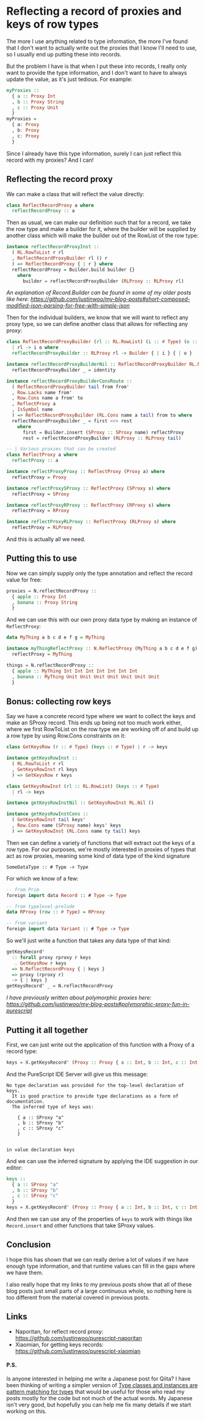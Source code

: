 # Reflecting a record of proxies and keys of row types

The more I use anything related to type information, the more I've found that I don't want to actually write out the proxies that I know I'll need to use, so I usually end up putting these into records.

But the problem I have is that when I put these into records, I really only want to provide the type information, and I don't want to have to always update the value, as it's just tedious. For example:

```hs
myProxies ::
  { a :: Proxy Int
  , b :: Proxy String
  , c :: Proxy Unit
  }
myProxies =
  { a: Proxy
  , b: Proxy
  , c: Proxy
  }
```

Since I already have this type information, surely I can just reflect this record with my proxies? And I can!

## Reflecting the record proxy

We can make a class that will reflect the value directly:

```hs
class ReflectRecordProxy a where
  reflectRecordProxy :: a
```

Then as usual, we can make our definition such that for a record, we take the row type and make a builder for it, where the builder will be supplied by another class which will make the builder out of the RowList of the row type:

```hs
instance reflectRecordProxyInst ::
  ( RL.RowToList r rl
  , ReflectRecordProxyBuilder rl () r
  ) => ReflectRecordProxy { | r } where
  reflectRecordProxy = Builder.build builder {}
    where
      builder = reflectRecordProxyBuilder (RLProxy :: RLProxy rl)
```

*An explanation of Record.Builder can be found in some of my older posts like here: <https://github.com/justinwoo/my-blog-posts#short-composed-modified-json-parsing-for-free-with-simple-json>*

Then for the individual builders, we know that we will want to reflect any proxy type, so we can define another class that allows for reflecting any proxy:

```hs
class ReflectRecordProxyBuilder (rl :: RL.RowList) (i :: # Type) (o :: # Type)
  | rl -> i o where
  reflectRecordProxyBuilder :: RLProxy rl -> Builder { | i } { | o }

instance reflectRecordProxyBuilderNil :: ReflectRecordProxyBuilder RL.Nil () () where
  reflectRecordProxyBuilder _ = identity

instance reflectRecordProxyBuilderConsRoute ::
  ( ReflectRecordProxyBuilder tail from from'
  , Row.Lacks name from'
  , Row.Cons name a from' to
  , ReflectProxy a
  , IsSymbol name
  ) => ReflectRecordProxyBuilder (RL.Cons name a tail) from to where
  reflectRecordProxyBuilder _ = first <<< rest
    where
      first = Builder.insert (SProxy :: SProxy name) reflectProxy
      rest = reflectRecordProxyBuilder (RLProxy :: RLProxy tail)

-- | Various proxies that can be created
class ReflectProxy a where
  reflectProxy :: a

instance reflectProxyProxy :: ReflectProxy (Proxy a) where
  reflectProxy = Proxy

instance reflectProxySProxy :: ReflectProxy (SProxy s) where
  reflectProxy = SProxy

instance reflectProxyRProxy :: ReflectProxy (RProxy s) where
  reflectProxy = RProxy

instance reflectProxyRLProxy :: ReflectProxy (RLProxy s) where
  reflectProxy = RLProxy
```

And this is actually all we need.

## Putting this to use

Now we can simply supply only the type annotation and reflect the record value for free:

```hs
proxies = N.reflectRecordProxy ::
  { apple :: Proxy Int
  , banana :: Proxy String
  }
```

And we can use this with our own proxy data type by making an instance of `ReflectProxy`:

```hs
data MyThing a b c d e f g = MyThing

instance myThingReflectProxy :: N.ReflectProxy (MyThing a b c d e f g) where
  reflectProxy = MyThing

things = N.reflectRecordProxy ::
  { apple :: MyThing Int Int Int Int Int Int Int
  , banana :: MyThing Unit Unit Unit Unit Unit Unit Unit
  }
```

## Bonus: collecting row keys

Say we have a concrete record type where we want to collect the keys and make an SProxy record. This ends up being not too much work either, where we first RowToList on the row type we are working off of and build up a row type by using Row.Cons constraints on it:

```hs
class GetKeysRow (r :: # Type) (keys :: # Type) | r -> keys

instance getKeysRowInst ::
  ( RL.RowToList r rl
  , GetKeysRowInst rl keys
  ) => GetKeysRow r keys

class GetKeysRowInst (rl :: RL.RowList) (keys :: # Type)
  | rl -> keys

instance getKeysRowInstNil :: GetKeysRowInst RL.Nil ()

instance getKeysRowInstCons ::
  ( GetKeysRowInst tail keys'
  , Row.Cons name (SProxy name) keys' keys
  ) => GetKeysRowInst (RL.Cons name ty tail) keys
```

Then we can define a variety of functions that will extract out the keys of a row type. For our purposes, we're mostly interested in proxies of types that act as row proxies, meaning some kind of data type of the kind signature

```
SomeDataType :: # Type -> Type
```

For which we know of a few:

```hs
-- from Prim
foreign import data Record :: # Type -> Type

-- from typelevel-prelude
data RProxy (row :: # Type) = RProxy

-- from variant
foreign import data Variant :: # Type -> Type
```

So we'll just write a function that takes any data type of that kind:

```hs
getKeysRecord'
  :: forall proxy rproxy r keys
   . GetKeysRow r keys
  => N.ReflectRecordProxy { | keys }
  => proxy (rproxy r)
  -> { | keys }
getKeysRecord' _ = N.reflectRecordProxy
```

*I have previously written about polymorphic proxies here: <https://github.com/justinwoo/my-blog-posts#polymorphic-proxy-fun-in-purescript>*

## Putting it all together

First, we can just write out the application of this function with a Proxy of a record type:

```hs
keys = X.getKeysRecord' (Proxy :: Proxy { a :: Int, b :: Int, c :: Int })
```

And the PureScript IDE Server will give us this message:

```
No type declaration was provided for the top-level declaration of keys.
  It is good practice to provide type declarations as a form of documentation.
  The inferred type of keys was:

    { a :: SProxy "a"
    , b :: SProxy "b"
    , c :: SProxy "c"
    }


in value declaration keys
```

And we can use the inferred signature by applying the IDE suggestion in our editor:

```hs
keys ::
  { a :: SProxy "a"
  , b :: SProxy "b"
  , c :: SProxy "c"
  }
keys = X.getKeysRecord' (Proxy :: Proxy { a :: Int, b :: Int, c :: Int })
```

And then we can use any of the properties of `keys` to work with things like `Record.insert` and other functions that take SProxy values.

## Conclusion

I hope this has shown that we can really derive a lot of values if we have enough type information, and that runtime values can fill in the gaps where we have them.

I also really hope that my links to my previous posts show that all of these blog posts just small parts of a large continuous whole, so nothing here is too different from the material covered in previous posts.

## Links

* Naporitan, for reflect record proxy: https://github.com/justinwoo/purescript-naporitan
* Xiaomian, for getting keys records: https://github.com/justinwoo/purescript-xiaomian

#### P.S.

Is anyone interested in helping me write a Japanese post for Qiita? I have been thinking of writing a simpler version of [Type classes and instances are pattern matching for types](https://qiita.com/kimagure/items/08c59fa21adcd6968ae1) that would be useful for those who read my posts mostly for the code but not much of the actual words. My Japanese isn't very good, but hopefully you can help me fix many details if we start working on this.
